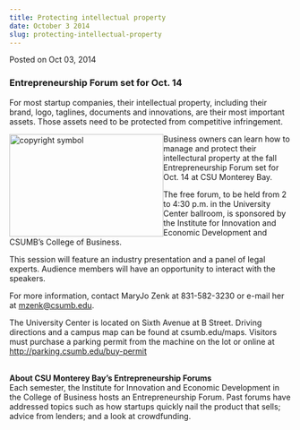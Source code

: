 ```yaml
---
title: Protecting intellectual property
date: October 3 2014
slug: protecting-intellectual-property
---
```





<span class="date">Posted on Oct 03, 2014    </span>
<h3>Entrepreneurship Forum set for Oct. 14</h3>
<p>For most startup companies, their intellectual property,
including their brand, logo, taglines, documents and innovations,
are their most important assets. Those assets need to be protected
from competitive infringement.</p>
<p><img alt="copyright symbol" src="http://news.csumb.edu/sites/default/files/65/attachments/news/images/copyright.jpeg" style="float:left; width:275px; height:183px">Business owners can
learn how to manage and protect their intellectural property at the
fall Entrepreneurship Forum set for Oct. 14 at CSU Monterey
Bay.</img></p>
<p>The free forum, to be held from 2 to 4:30 p.m. in the University
Center ballroom, is sponsored by the Institute for Innovation and
Economic Development and CSUMB&#x2019;s College of Business.</p>
<p>This session will feature an industry presentation and a panel
of legal experts. Audience members will have an opportunity to
interact with the speakers.</p>
<p>For more information, contact MaryJo Zenk at 831-582-3230 or
e-mail her at <a href="mailto:mzenk@csumb.edu">mzenk@csumb.edu</a>.</p>
<p>The University Center is located on Sixth Avenue at B Street.
Driving directions and a campus map can be found at csumb.edu/maps.
Visitors must purchase a parking permit from the machine on the lot
or online at <a href="http://parking.csumb.edu/buy-permit" title="http://parking.csumb.edu/buy-permit">http://parking.csumb.edu/buy-permit</a></p>
<p><br>
<strong>About CSU Monterey Bay&#x2019;s Entrepreneurship
Forums</strong><br>
Each semester, the Institute for Innovation and Economic
Development in the College of Business hosts an Entrepreneurship
Forum. Past forums have addressed topics such as how startups
quickly nail the product that sells; advice from lenders; and a
look at crowdfunding.</br></br></p>





